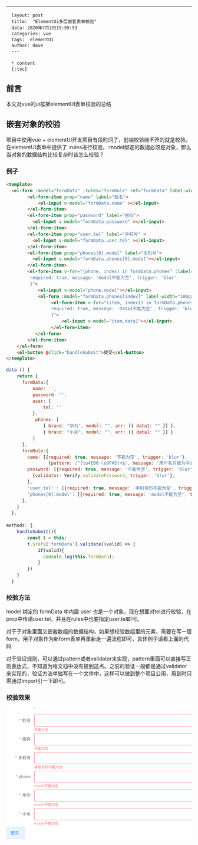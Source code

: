 ---
      layout: post
      title:  "ElementUi多层嵌套表单校验"
      data: 2020年7月2日19:59:53
      categories: vue
      tags:  elementUI
      author: dave
      ---

      * content
      {:toc}
## 前言
本文对vue的ui框架elementUI表单校验的总结




## 嵌套对象的校验
项目中使用vue + elementUI开发项目有段时间了，前端校验绕不开的就是校验。在elementUI表单中提供了 :rules进行校验，:model绑定的数据必须是对象，那么当对象的数据结构比较复杂时该怎么校验？

### 例子
```html
<template>
  <el-form :model="formData" :rules="formRule" ref="formData" label-width="100px">
        <el-form-item prop="name" label="姓名">
            <el-input v-model="formData.name" ></el-input>
        </el-form-item>
        <el-form-item prop="password" label="密码">
          <el-input v-model="formData.password" ></el-input>
        </el-form-item>
        <el-form-item prop="user.tel" label="手机号" >
          <el-input v-model="formData.user.tel" ></el-input>
        </el-form-item>
        <el-form-item prop="phones[0].model" label="手机号">
          <el-input v-model="formData.phones[0].model"></el-input>
        </el-form-item>
        <el-form-item v-for="(phone, index) in formData.phones" :label="phone.brand" :key="phone.brand" :prop="'phones.' + index + '.model'" :rules="{
         required: true, message: 'model不能为空', trigger: 'blur'
         }">
            <el-input v-model="phone.model"></el-input>
            <el-form :model="formData.phones[index]" label-width="100px">
                 <el-form-item v-for="(item, index1) in formData.phones[index].arr" :key="index1" :prop="'arr.' + index1 +  '.data1'" label="data1" :rules="{
                 required: true, message: 'data1不能为空', trigger: 'blur'
                 }">
                     <el-input v-model="item.data1"></el-input>
                 </el-form-item>
           </el-form>
        </el-form-item>
    </el-form>
    <el-button @click="handleSubmit">提交</el-button>    
</template>
```
```javascript
data () {
    return {
      formData:{
          name: '',
          password: '',
          user: {
              tel: ''
          },
           phones: [
              { brand: "华为", model: "", arr: [{ data1: "" }] },
              { brand: "小米", model: "", arr: [{ data1: "" }] }
          ] 
      },
      formRule:{
        name: [{required: true, message: '不能为空', trigger: 'blur'},
                {pattern: /^[\u4E00-\u9FA5]+$/, message: '用户名只能为中文', trigger: 'blur'}],
        password: [{required: true, message: '不能为空', trigger: 'blur'},
          {validator: Verify.validatePassword, trigger: 'blur'},
        ],
        'user.tel' : [{required: true, message: '手机号码不能为空', trigger: 'blur'}],
        'phones[0].model': [{required: true, message: 'model不能为空', trigger: 'blur'}],
      },
    }
  },

methods: {
    handleSubmit(){
        const t = this;
        t.$refs['formData'].validate((valid) => {
            if(valid){
              console.log(this.formData);
            }
        })
    }
  }
```
### 校验方法
model 绑定的 formData 中内层 user 也是一个对象，现在想要对tel进行校验，在prop中传递user.tel，并且在rules中也要指定user.tel即可。

对于子对象里面又嵌套数组的数据结构，如果想校验数组里的元素，需要在写一层form，用子对象作为新form表单再重新走一遍流程即可，具体例子请看上面的代码

对于验证规则，可以通过pattern或者validator来实现，pattern里面可以直接写正则表达式，不知道为啥文档中没有提到这点。之前的验证一般都是通过validator来实现的，验证方法单独写在一个文件中，这样可以做到整个项目公用，用到时只需通过import引一下即可。

### 校验效果
![rules](https://github.com/dave0824/dave0824.github.io/blob/master/asset/vue/rules.png?raw=true)